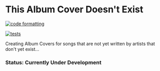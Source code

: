 # This Album Cover Doesn't Exist

[![code formatting](https://github.com/djvaroli/this-album-cover-doesnt-exist/actions/workflows/code_formatting.yml/badge.svg)](https://github.com/djvaroli/this-album-cover-doesnt-exist/actions/workflows/code_formatting.yml)

[![tests](https://github.com/djvaroli/this-album-cover-doesnt-exist/actions/workflows/tests.yml/badge.svg)](https://github.com/djvaroli/this-album-cover-doesnt-exist/actions/workflows/tests.yml)


Creating Album Covers for songs that are not yet written by artists that 
don't yet exist...

### Status: Currently Under Development